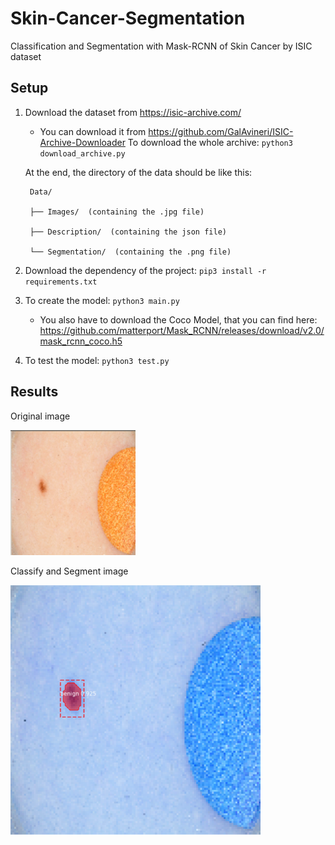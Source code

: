# Skin-Cancer-Segmentation
Classification and Segmentation with Mask-RCNN of Skin Cancer by ISIC dataset 

## Setup

1) Download the dataset from https://isic-archive.com/ 
    - You can download it from https://github.com/GalAvineri/ISIC-Archive-Downloader 
      To download the whole archive: `python3 download_archive.py`
      
   At the end, the directory of the data should be like this:
   
        Data/

        ├── Images/  (containing the .jpg file)

        ├── Description/  (containing the json file)

        └── Segmentation/  (containing the .png file)

2) Download the dependency of the project: `pip3 install -r requirements.txt`

3) To create the model: `python3 main.py` 
    - You also have to download the Coco Model, that you can find here: 
    https://github.com/matterport/Mask_RCNN/releases/download/v2.0/mask_rcnn_coco.h5

4) To test the model: `python3 test.py`


## Results

Original image

<img src="https://github.com/0x5eba/Skin-Cancer-Segmentation/blob/master/Nei/git.png" width="200" height="200">

Classify and Segment image

<img src="https://github.com/0x5eba/Skin-Cancer-Segmentation/blob/master/Nei/gitres.png" width="400" height="400">
